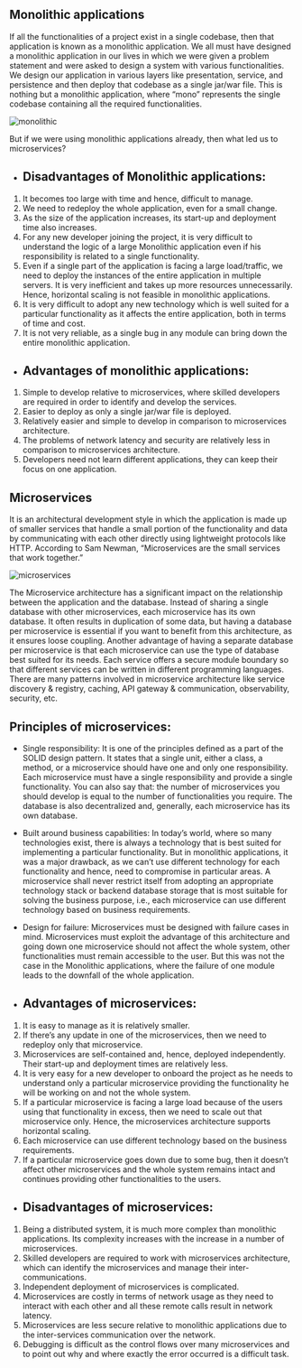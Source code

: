 ## Monolithic applications 
If all the functionalities of a project exist in a single codebase, then that application is known as a monolithic application. We all must have designed a monolithic application in our lives in which we were given a problem statement and were asked to design a system with various functionalities. We design our application in various layers like presentation, service, and persistence and then deploy that codebase as a single jar/war file. This is nothing but a monolithic application, where “mono” represents the single codebase containing all the required functionalities. 

![monolithic](https://github.com/rhushikesh2000/Spring_Framework_Tutorial/assets/124034778/57d65cba-e0fc-490a-a9b4-ada51e069306)


But if we were using monolithic applications already, then what led us to microservices? 

- Disadvantages of Monolithic applications:
  ---

1. It becomes too large with time and hence, difficult to manage.
2. We need to redeploy the whole application, even for a small change.
3. As the size of the application increases, its start-up and deployment time also increases.
4. For any new developer joining the project, it is very difficult to understand the logic of a large Monolithic application even if his responsibility is related to a single functionality.
5. Even if a single part of the application is facing a large load/traffic, we need to deploy the instances of the entire application in multiple servers. It is very inefficient and takes up more resources unnecessarily. Hence, horizontal scaling is not feasible in monolithic applications.
6. It is very difficult to adopt any new technology which is well suited for a particular functionality as it affects the entire application, both in terms of time and cost.
7. It is not very reliable, as a single bug in any module can bring down the entire monolithic application.

- Advantages of monolithic applications:
  ---

1. Simple to develop relative to microservices, where skilled developers are required in order to identify and develop the services.
2. Easier to deploy as only a single jar/war file is deployed.
3. Relatively easier and simple to develop in comparison to microservices architecture.
4. The problems of network latency and security are relatively less in comparison to microservices architecture.
5. Developers need not learn different applications, they can keep their focus on one application.


## Microservices 
It is an architectural development style in which the application is made up of smaller services that handle a small portion of the functionality and data by communicating with each other directly using lightweight protocols like HTTP. According to Sam Newman, “Microservices are the small services that work together.” 



![microservices](https://github.com/rhushikesh2000/Spring_Framework_Tutorial/assets/124034778/730680dc-39a3-443a-936c-161f98835af5)


The Microservice architecture has a significant impact on the relationship between the application and the database. Instead of sharing a single database with other microservices, each microservice has its own database. It often results in duplication of some data, but having a database per microservice is essential if you want to benefit from this architecture, as it ensures loose coupling. Another advantage of having a separate database per microservice is that each microservice can use the type of database best suited for its needs. Each service offers a secure module boundary so that different services can be written in different programming languages. There are many patterns involved in microservice architecture like service discovery & registry, caching, API gateway & communication, observability, security, etc.

Principles of microservices:
  ---

- Single responsibility: It is one of the principles defined as a part of the SOLID design pattern. It states that a single unit, either a class, a method, or a microservice should have one and only one responsibility. Each microservice must have a single responsibility and provide a single functionality. You can also say that: the number of microservices you should develop is equal to the number of functionalities you require. The database is also decentralized and, generally, each microservice has its own database.
- Built around business capabilities: In today’s world, where so many technologies exist, there is always a technology that is best suited for implementing a particular functionality. But in monolithic applications, it was a major drawback, as we can’t use different technology for each functionality and hence, need to compromise in particular areas. A microservice shall never restrict itself from adopting an appropriate technology stack or backend database storage that is most suitable for solving the business purpose, i.e., each microservice can use different technology based on business requirements.
- Design for failure: Microservices must be designed with failure cases in mind. Microservices must exploit the advantage of this architecture and going down one microservice should not affect the whole system, other functionalities must remain accessible to the user. But this was not the case in the Monolithic applications, where the failure of one module leads to the downfall of the whole application.




- Advantages of microservices:
  ---

1. It is easy to manage as it is relatively smaller.
2. If there’s any update in one of the microservices, then we need to redeploy only that microservice.
3. Microservices are self-contained and, hence, deployed independently. Their start-up and deployment times are relatively less.
4. It is very easy for a new developer to onboard the project as he needs to understand only a particular microservice providing the functionality he will be working on and not the whole system.
5. If a particular microservice is facing a large load because of the users using that functionality in excess, then we need to scale out that microservice only. Hence, the microservices architecture supports horizontal scaling.
6. Each microservice can use different technology based on the business requirements.
7. If a particular microservice goes down due to some bug, then it doesn’t affect other microservices and the whole system remains intact and continues providing other functionalities to the users.

- Disadvantages of microservices:
  --- 

1. Being a distributed system, it is much more complex than monolithic applications. Its complexity increases with the increase in a number of microservices.
2. Skilled developers are required to work with microservices architecture, which can identify the microservices and manage their inter-communications.
3. Independent deployment of microservices is complicated.
4. Microservices are costly in terms of network usage as they need to interact with each other and all these remote calls result in network latency.
5. Microservices are less secure relative to monolithic applications due to the inter-services communication over the network.
6. Debugging is difficult as the control flows over many microservices and to point out why and where exactly the error occurred is a difficult task.
